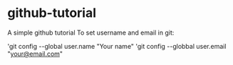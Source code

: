 # github-tutorial
A simple github tutorial 
To set username and email in git:

'git config --global user.name "Your name"
'git config --globbal user.email "your@email.com"
